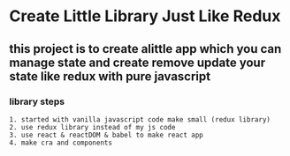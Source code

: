 # Create Little Library Just Like Redux
## this project is to create alittle app which you can manage  state  and create remove update your state like redux with pure javascript
### library steps
    1. started with vanilla javascript code make small (redux library)
    2. use redux library instead of my js code
    3. use react & reactDOM & babel to make react app
    4. make cra and components
